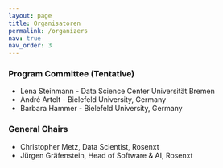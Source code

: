 ```yaml
---
layout: page
title: Organisatoren
permalink: /organizers
nav: true
nav_order: 3
---
```


### Program Committee (Tentative)

* Lena Steinmann - Data Science Center Universität Bremen
* André Artelt - Bielefeld University, Germany
* Barbara Hammer - Bielefeld University, Germany

### General Chairs
* Christopher Metz, Data Scientist, Rosenxt
* Jürgen Gräfenstein, Head of Software & AI, Rosenxt